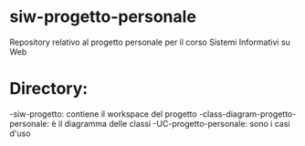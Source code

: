 # siw-progetto-personale
Repository relativo al progetto personale per il corso Sistemi Informativi su Web
# Directory:
-siw-progetto: contiene il workspace del progetto
-class-diagram-progetto-personale: è il diagramma delle classi
-UC-progetto-personale: sono i casi d'uso
